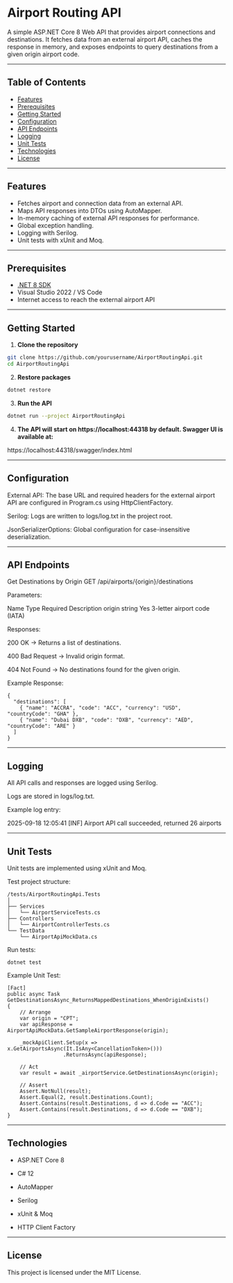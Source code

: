 # Airport Routing API

A simple ASP.NET Core 8 Web API that provides airport connections and destinations. It fetches data from an external airport API, caches the response in memory, and exposes endpoints to query destinations from a given origin airport code.

---

## Table of Contents

- [Features](#features)
- [Prerequisites](#prerequisites)
- [Getting Started](#getting-started)
- [Configuration](#configuration)
- [API Endpoints](#api-endpoints)
- [Logging](#logging)
- [Unit Tests](#unit-tests)
- [Technologies](#technologies)
- [License](#license)

---

## Features

- Fetches airport and connection data from an external API.
- Maps API responses into DTOs using AutoMapper.
- In-memory caching of external API responses for performance.
- Global exception handling.
- Logging with Serilog.
- Unit tests with xUnit and Moq.

---

## Prerequisites

- [.NET 8 SDK](https://dotnet.microsoft.com/en-us/download/dotnet/8.0)
- Visual Studio 2022 / VS Code
- Internet access to reach the external airport API

---

## Getting Started

1. **Clone the repository**

```bash
git clone https://github.com/yourusername/AirportRoutingApi.git
cd AirportRoutingApi
```

2. **Restore packages**

```bash
dotnet restore
```

3. **Run the API**

```bash
dotnet run --project AirportRoutingApi
```

4. **The API will start on https://localhost:44318 by default. Swagger UI is available at:**

https://localhost:44318/swagger/index.html

---

## Configuration

External API:
The base URL and required headers for the external airport API are configured in Program.cs using HttpClientFactory.

Serilog:
Logs are written to logs/log.txt in the project root.

JsonSerializerOptions:
Global configuration for case-insensitive deserialization.

---

## API Endpoints
Get Destinations by Origin
GET /api/airports/{origin}/destinations


Parameters:

Name	Type	Required	Description
origin	string	Yes	3-letter airport code (IATA)

Responses:

200 OK → Returns a list of destinations.

400 Bad Request → Invalid origin format.

404 Not Found → No destinations found for the given origin.

Example Response:

```
{
  "destinations": [
    { "name": "ACCRA", "code": "ACC", "currency": "USD", "countryCode": "GHA" },
    { "name": "Dubai DXB", "code": "DXB", "currency": "AED", "countryCode": "ARE" }
  ]
}
```

---

## Logging

All API calls and responses are logged using Serilog.

Logs are stored in logs/log.txt.

Example log entry:

2025-09-18 12:05:41 [INF] Airport API call succeeded, returned 26 airports

---

## Unit Tests

Unit tests are implemented using xUnit and Moq.

Test project structure:

```
/tests/AirportRoutingApi.Tests
│
├── Services
│   └── AirportServiceTests.cs
├── Controllers
│   └── AirportControllerTests.cs
└── TestData
    └── AirportApiMockData.cs
```

Run tests:
```
dotnet test
```

Example Unit Test:

```
[Fact]
public async Task GetDestinationsAsync_ReturnsMappedDestinations_WhenOriginExists()
{
    // Arrange
    var origin = "CPT";
    var apiResponse = AirportApiMockData.GetSampleAirportResponse(origin);

    _mockApiClient.Setup(x => x.GetAirportsAsync(It.IsAny<CancellationToken>()))
                  .ReturnsAsync(apiResponse);

    // Act
    var result = await _airportService.GetDestinationsAsync(origin);

    // Assert
    Assert.NotNull(result);
    Assert.Equal(2, result.Destinations.Count);
    Assert.Contains(result.Destinations, d => d.Code == "ACC");
    Assert.Contains(result.Destinations, d => d.Code == "DXB");
}
```

---

## Technologies

- ASP.NET Core 8

- C# 12

- AutoMapper

- Serilog

- xUnit & Moq

- HTTP Client Factory

---

## License

This project is licensed under the MIT License.